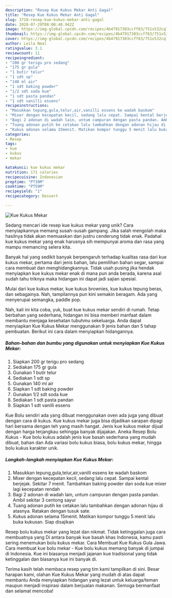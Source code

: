 ```yaml
---
description: "Resep Kue Kukus Mekar Anti Gagal"
title: "Resep Kue Kukus Mekar Anti Gagal"
slug: 3718-resep-kue-kukus-mekar-anti-gagal
date: 2020-07-29T08:00:40.942Z
image: https://img-global.cpcdn.com/recipes/4b47917303ccff83/751x532cq70/kue-kukus-mekar-foto-resep-utama.jpg
thumbnail: https://img-global.cpcdn.com/recipes/4b47917303ccff83/751x532cq70/kue-kukus-mekar-foto-resep-utama.jpg
cover: https://img-global.cpcdn.com/recipes/4b47917303ccff83/751x532cq70/kue-kukus-mekar-foto-resep-utama.jpg
author: Leila Neal
ratingvalue: 3.1
reviewcount: 11
recipeingredient:
- "200 gr terigu pro sedang"
- "175 gr gula"
- "1 butir telur"
- "1 sdt sp"
- "140 ml air"
- "1 sdt baking powder"
- "1/2 sdt soda kue"
- "1 sdt pasta pandan"
- "1 sdt vanilli essens"
recipeinstructions:
- "Masukkan tepung,gula,telur,air,vanilli essens ke wadah baskom"
- "Mixer dengan kecepatan kecil, sedang lalu cepat. Sampai kental berjejak. Sekitar 7 menit. Tambahkan baking powder dan soda kue mixer lagi kecepatan rendah"
- "Bagi 2 adonan di wadah lain, untum campuran dengan pasta pandan. Ambil sekitar 3 centong sayur"
- "Tuang adonan putih ke cetakan lalu tambahkan dengan adonan hijau di atasnya. Ratakan dengan tusuk sate."
- "Kukus adonan selama 15menit. Matikan kompor tunggu 5 menit lalu buka kukusan. Siap disajikan"
categories:
- Resep
tags:
- kue
- kukus
- mekar

katakunci: kue kukus mekar 
nutrition: 171 calories
recipecuisine: Indonesian
preptime: "PT30M"
cooktime: "PT59M"
recipeyield: "1"
recipecategory: Dessert

---
```



![Kue Kukus Mekar](https://img-global.cpcdn.com/recipes/4b47917303ccff83/751x532cq70/kue-kukus-mekar-foto-resep-utama.jpg)

Sedang mencari ide resep kue kukus mekar yang unik? Cara menyiapkannya memang susah-susah gampang. Jika salah mengolah maka hasilnya tidak akan memuaskan dan justru cenderung tidak enak. Padahal kue kukus mekar yang enak harusnya sih mempunyai aroma dan rasa yang mampu memancing selera kita.

Banyak hal yang sedikit banyak berpengaruh terhadap kualitas rasa dari kue kukus mekar, pertama dari jenis bahan, lalu pemilihan bahan segar, sampai cara membuat dan menghidangkannya. Tidak usah pusing jika hendak menyiapkan kue kukus mekar enak di mana pun anda berada, karena asal sudah tahu triknya maka hidangan ini dapat jadi sajian spesial.

Mulai dari kue kukus mekar, kue kukus brownies, kue kukus tepung beras, dan sebagainya. Nah, tampilannya pun kini semakin beragam. Ada yang menyerupai semangka, paddle pop.


Nah, kali ini kita coba, yuk, buat kue kukus mekar sendiri di rumah. Tetap berbahan yang sederhana, hidangan ini bisa memberi manfaat dalam membantu menjaga kesehatan tubuhmu sekeluarga. Anda dapat menyiapkan Kue Kukus Mekar menggunakan 9 jenis bahan dan 5 tahap pembuatan. Berikut ini cara dalam menyiapkan hidangannya.

<!--inarticleads1-->

##### Bahan-bahan dan bumbu yang digunakan untuk menyiapkan Kue Kukus Mekar:

1. Siapkan 200 gr terigu pro sedang
1. Sediakan 175 gr gula
1. Gunakan 1 butir telur
1. Sediakan 1 sdt sp
1. Gunakan 140 ml air
1. Siapkan 1 sdt baking powder
1. Gunakan 1/2 sdt soda kue
1. Sediakan 1 sdt pasta pandan
1. Siapkan 1 sdt vanilli essens


Kue Bolu sendiri ada yang dibuat menggunakan oven ada juga yang dibuat dengan cara di kukus. Kue kukus mekar juga bisa dijadikan sarapan dipagi hari bersama dengan teh yang masih hangat. Jenis kue kukus mekar dijual dengan harga terjangkau sehingga banyak dijajakan. Aneka Resep Bolu Kukus - Kue bolu kukus adalah jenis kue basah sederhana yang mudah dibuat, bahan dan Ada variasi bolu kukus biasa, bolu kukus mekar, hingga bolu kukus karakter unik. 

<!--inarticleads2-->

##### Langkah-langkah menyiapkan Kue Kukus Mekar:

1. Masukkan tepung,gula,telur,air,vanilli essens ke wadah baskom
1. Mixer dengan kecepatan kecil, sedang lalu cepat. Sampai kental berjejak. Sekitar 7 menit. Tambahkan baking powder dan soda kue mixer lagi kecepatan rendah
1. Bagi 2 adonan di wadah lain, untum campuran dengan pasta pandan. Ambil sekitar 3 centong sayur
1. Tuang adonan putih ke cetakan lalu tambahkan dengan adonan hijau di atasnya. Ratakan dengan tusuk sate.
1. Kukus adonan selama 15menit. Matikan kompor tunggu 5 menit lalu buka kukusan. Siap disajikan


Resep bolu kukus mekar yang lezat dan nikmat. Tidak ketinggalan juga cara membuatnya yang Di antara banyak kue basah khas Indonesia, kamu pasti sering menemukan bolu kukus mekar. Cara Membuat Kue Kukus Gula Jawa. Cara membuat kue bolu mekar - Kue bolu kukus memang banyak di jumpai di Indonesia. Kue ini biasanya menjadi jajanan kue tradisional yang tidak ketinggalan dan biasanya kue ini banyak di. 

Terima kasih telah membaca resep yang tim kami tampilkan di sini. Besar harapan kami, olahan Kue Kukus Mekar yang mudah di atas dapat membantu Anda menyiapkan hidangan yang lezat untuk keluarga/teman maupun menjadi inspirasi dalam berjualan makanan. Semoga bermanfaat dan selamat mencoba!
